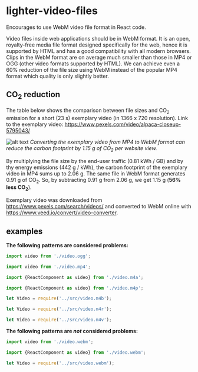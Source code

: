# lighter-video-files

Encourages to use WebM video file format in React code.

Video files inside web applications should be in WebM format. It is an open, royalty-free media file format designed specifically for the web, hence it is supported by HTML and has a good compatibility with all modern browsers. Clips in the WebM format are on average much smaller than those in MP4 or OGG (other video formats supported by HTML). We can achieve even a 60% reduction of the file size using WebM instead of the popular MP4 format which quality is only slightly better.

## CO<sub>2</sub> reduction

The table below shows the comparison between file sizes and CO<sub>2</sub> emission for a short (23 s) exemplary video (in 1366 x 720 resolution).
Link to the exemplary video: https://www.pexels.com/video/alpaca-closeup-5795043/

![alt text](https://github.com/martinabab/ec0lint/blob/main/docs/video_table.webp)
_Converting the exemplary video from MP4 to WebM format can reduce the carbon footprint by 1.15 g of CO<sub>2</sub> per website view._

By multiplying the file size by the end-user traffic (0.81 kWh / GB) and by thy energy emissions (442 g / kWh), the carbon footprint of the exemplary video in MP4 sums up to 2.06 g. The same file in WebM format generates 0.91 g of CO<sub>2</sub>. So, by subtracting 0.91 g from 2.06 g, we get 1.15 g (__56% less CO<sub>2</sub>__).

Exemplary video was downloaded from https://www.pexels.com/search/videos/ and converted to WebM online with https://www.veed.io/convert/video-converter.

## examples
__The following patterns are considered problems:__

```js
import video from './video.ogg';
```
```js
import video from './video.mp4';
```
```js
import {ReactComponent as video} from './video.m4a';
```
```js
import {ReactComponent as video} from './video.m4p';
```
```js
let Video = require('../src/video.m4b');
```
```js
let Video = require('../src/video.m4r');
```
```js
let Video = require('../src/video.m4v');
```

__The following patterns are _not_ considered problems:__
```js
import video from './video.webm';
```
```js
import {ReactComponent as video} from './video.webm';
```
```js
let Video = require('../src/video.webm');
```
